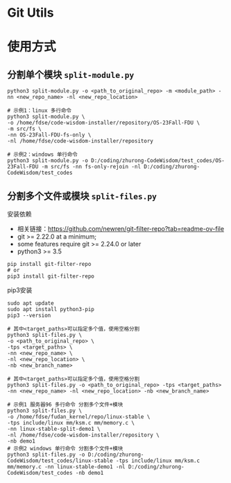 # Git Utils

# 使用方式

## 分割单个模块 `split-module.py`

```shell
python3 split-module.py -o <path_to_original_repo> -m <module_path> -nn <new_repo_name> -nl <new_repo_location>

# 示例1：linux 多行命令
python3 split-module.py \
-o /home/fdse/code-wisdom-installer/repository/OS-23Fall-FDU \
-m src/fs \
-nn OS-23Fall-FDU-fs-only \
-nl /home/fdse/code-wisdom-installer/repository

# 示例2：windows 单行命令
python3 split-module.py -o D:/coding/zhurong-CodeWisdom/test_codes/OS-23Fall-FDU -m src/fs -nn fs-only-rejoin -nl D:/coding/zhurong-CodeWisdom/test_codes
```

## 分割多个文件或模块 `split-files.py`

安装依赖
- 相关链接：https://github.com/newren/git-filter-repo?tab=readme-ov-file
- git >= 2.22.0 at a minimum; 
- some features require git >= 2.24.0 or later
- python3 >= 3.5

```shell
pip install git-filter-repo
# or
pip3 install git-filter-repo
```

pip3安装

```shell
sudo apt update
sudo apt install python3-pip
pip3 --version
```

```shell
# 其中<target_paths>可以指定多个值，使用空格分割
python3 split-files.py \
-o <path_to_original_repo> \
-tps <target_paths> \
-nn <new_repo_name> \
-nl <new_repo_location> \
-nb <new_branch_name>

# 其中<target_paths>可以指定多个值，使用空格分割
python3 split-files.py -o <path_to_original_repo> -tps <target_paths> -nn <new_repo_name> -nl <new_repo_location> -nb <new_branch_name>

# 示例1 服务器96 多行命令 分割多个文件+模块
python3 split-files.py \
-o /home/fdse/fudan_kernel/repo/linux-stable \
-tps include/linux mm/ksm.c mm/memory.c \
-nn linux-stable-split-demo1 \
-nl /home/fdse/code-wisdom-installer/repository \
-nb demo1
# 示例2 windows 单行命令 分割多个文件+模块
python3 split-files.py -o D:/coding/zhurong-CodeWisdom/test_codes/linux-stable -tps include/linux mm/ksm.c mm/memory.c -nn linux-stable-demo1 -nl D:/coding/zhurong-CodeWisdom/test_codes -nb demo1
```